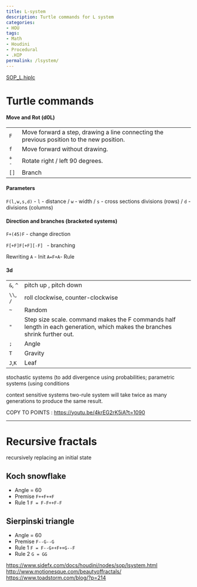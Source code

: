 ```yaml
---
title: L-system
description: Turtle commands for L system
categories:
- HOU
tags:
- Math
- Houdini
- Procedural
- .HIP
permalink: /lsystem/
---
```




[SOP_L.hiplc](/src/hip/SOP_L.hiplc)

# Turtle commands

#### Move and Rot (d0L)

|||
|---|---|
`F`| Move forward a step, drawing a line connecting the previous position to the new position.  
`f`| Move forward without drawing.  
`+` `-` | Rotate right / left 90  degrees.  
`[]` |  Branch


#### Parameters
`F(l,w,s,d)` - `l` - distance / `w` - width / `s` - cross sections divisions (rows) / `d` - divisions (columns)   

#### Direction and branches  (bracketed systems)
`F+(45)F` - change direction   

`F[+F]F[+F][-F] ` - branching  

Rewriting
`A` - Init
`A=F+A`-  Rule
#### 3d

|||
|---|---|
`&`, `^` | pitch up , pitch down  
`\\`, `/`| roll clockwise, counter-clockwise  
`~` | Random   
`"` | Step size scale. command makes the F commands half length in each generation, which makes the branches shrink further out.  
`;` | Angle
`T` | Gravity
`J`,`K`| Leaf

stochastic systems (to add divergence using probabilities;
parametric systems (using conditions

context sensitive systems
two-rule system will take twice as many generations to produce the same result.


COPY TO POINTS : https://youtu.be/4krEG2rK5iA?t=1090

---

# Recursive fractals
recursively replacing an initial state

## Koch snowflake
- Angle = 60   
- Premise `F++F++F`    
- Rule 1 `F = F-F++F-F`  

## Sierpinski triangle
- Angle = 60  
- Premise `F--G--G`  
- Rule 1 `F = F--G++F++G--F`  
- Rule 2 `G = GG`  

https://www.sidefx.com/docs/houdini/nodes/sop/lsystem.html  
http://www.motionesque.com/beautyoffractals/  
https://www.toadstorm.com/blog/?p=214  
